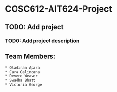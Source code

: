 # COSC612-AIT624-Project

## TODO: Add project 

### TODO: Add project description

## Team Members:
    * Oladiran Apara
    * Cara Galingana
    * Devere Weaver
    * Swadha Bhatt
    * Victoria George
